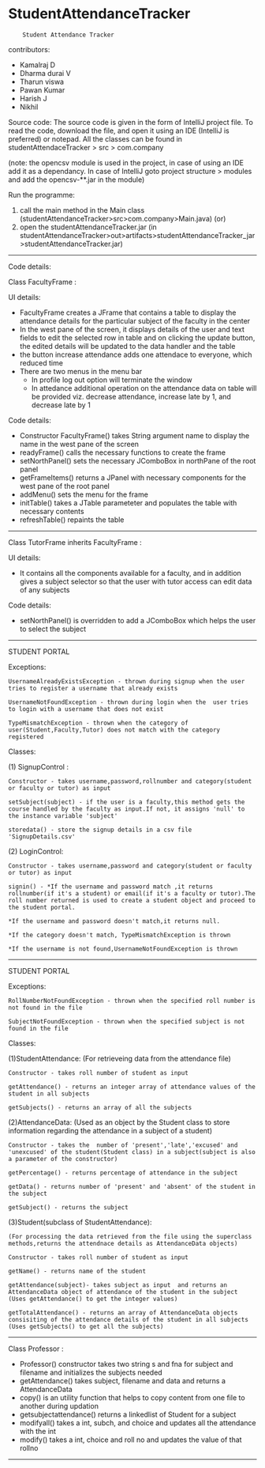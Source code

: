 # StudentAttendanceTracker
		Student Attendance Tracker

contributors:
 - Kamalraj D
 - Dharma durai V
 - Tharun viswa
 - Pawan Kumar
 - Harish J
 - Nikhil 

Source code:
 The source code is given in the form of IntelliJ project file. To read the code, download the file, and open it using an IDE (IntelliJ is preferred)
 or notepad. All the classes can be found in studentAttendaceTracker > src > com.company 

 (note: the opencsv module is used in the project, in case of using an IDE add it as a dependancy. In case of IntelliJ goto 
  project structure > modules and add the opencsv-**.jar in the module)

 Run the programme:
 1. call the main method in the Main class (studentAttendanceTracker>src>com.company>Main.java)
  	(or)
 2. open the studentAttendanceTracker.jar (in studentAttendanceTracker>out>artifacts>studentAttendanceTracker_jar>studentAttendanceTracker.jar)

-----------------------------------------------------------------------------------------------------------------------------------------------------

Code details:

Class FacultyFrame :

 UI details:

 - FacultyFrame creates a JFrame that contains a table to display the attendance details for the particular subject of the faculty in the center
 - In the west pane of the screen, it displays details of the user and text fields to edit the selected row in table and on clicking the 
   update button, the edited details will be updated to the data handler and the table
 - the button increase attendance adds one attendace to everyone, which reduced time
 - There are two menus in the menu bar
    - In profile log out option will terminate the window
    - In attedance additional operation on the attendance data on table will be provided viz. decrease attendance, increase late by 1,
      and decrease late by 1

 Code details:

 - Constructor FacultyFrame() takes String argument name to display the name in the west pane of the screen
 - readyFrame() calls the necessary functions to create the frame
 - setNorthPanel() sets the necessary JComboBox in northPane of the root panel
 - getFrameItems() returns a JPanel with necessary components for the west pane of the root panel
 - addMenu() sets the menu for the frame
 - initTable() takes a JTable parameteter and populates the table with necessary contents
 - refreshTable() repaints the table

-----------------------------------------------------------------------------------------------------------------------------------------------------

Class TutorFrame inherits FacultyFrame :
 
 UI details:
 
 - It contains all the components available for a faculty, and in addition gives a subject selector so that the user with tutor access
   can edit data of any subjects

 Code details:

 - setNorthPanel() is overridden to add a JComboBox which helps the user to select the subject

----------------------------------------------------------------------------------------------------------------------------------------------------

STUDENT PORTAL

Exceptions:
	
	UsernameAlreadyExistsException - thrown during signup when the user tries to register a username that already exists

	UsernameNotFoundException - thrown during login when the  user tries to login with a username that does not exist

	TypeMismatchException - thrown when the category of user(Student,Faculty,Tutor) does not match with the category registered

Classes:
	
(1) SignupControl :

	Constructor - takes username,password,rollnumber and category(student or faculty or tutor) as input

	setSubject(subject) - if the user is a faculty,this method gets the course handled by the faculty as input.If not, it assigns 'null' to the instance variable 'subject'

	storedata() - store the signup details in a csv file 'SignupDetails.csv'

(2) LoginControl:

	Constructor - takes username,password and category(student or faculty or tutor) as input

	signin() - *If the username and password match ,it returns rollnumber(if it's a student) or email(if it's a faculty or tutor).The roll number returned is used to create a student object and proceed to the student portal.

	*If the username and password doesn't match,it returns null.
	
	*If the category doesn't match, TypeMismatchException is thrown
	
	*If the username is not found,UsernameNotFoundException is thrown

----------------------------------------------------------------------------------------------------------------------------------------------

STUDENT PORTAL

Exceptions:
	
	RollNumberNotFoundException - thrown when the specified roll number is not found in the file
	
	SubjectNotFoundException - thrown when the specified subject is not found in the file

Classes:
	
(1)StudentAttendance:
	(For retrieveing data from the attendance file)
	
	Constructor - takes roll number of student as input
	
	getAttendance() - returns an integer array of attendance values of the student in all subjects
	
	getSubjects() - returns an array of all the subjects

	
(2)AttendanceData:
	(Used as an object by the Student class to store information regarding the attendance in a subject of a student)

	Constructor - takes the  number of 'present','late','excused' and 'unexcused' of the student(Student class)	in a subject(subject is also a parameter of the constructor)

	getPercentage() - returns percentage of attendance in the subject

	getData() - returns number of 'present' and 'absent' of the student in the subject

	getSubject() - returns the subject


(3)Student(subclass of StudentAttendance):
	
	(For processing the data retrieved from the file using the superclass methods,returns the attendnace details as AttendanceData objects)

	Constructor - takes roll number of student as input

	getName() - returns name of the student

	getAttendance(subject)- takes subject as input  and returns an AttendanceData object of attendance of the student in the subject
	(Uses getAttendance() to get the integer values)

	getTotalAttendance() - returns an array of AttendanceData objects consisiting of the attendance details of the student in all subjects
	(Uses getSubjects() to get all the subjects)


----------------------------------------------------------------------------------------------------------------------------------------------

Class Professor :

 - Professor() constructor takes two string s and fna for subject and filename and initializes the subjects needed
 - getAttendance() takes subject, filename and data and returns a AttendanceData
 - copy() is an utility function that helps to copy content from one file to another during updation
 - getsubjectattendance() returns a linkedlist of Student for a subject
 - modifyall() takes a int, subch, and choice and updates all the attendance with the int
 - modify() takes a int, choice and roll no and updates the value of that rollno

-----------------------------------------------------------------------------------------------------------------------------------------------


